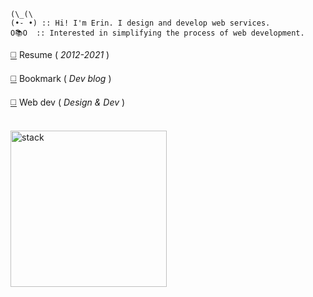 ```
(\_(\
(•֊ •) :: Hi! I'm Erin. I design and develop web services.
O📚O  :: Interested in simplifying the process of web development.
```

[◻️](https://fe-w.github.io/erin/) Resume ( *2012-2021* )

[◻️](https://diary-blog.github.io) Bookmark ( *Dev blog* )

[◻️](https://github.com/fe-w) Web dev ( *Design & Dev* )

<br /> 

<img alt="stack" width="250px" src="https://user-images.githubusercontent.com/54713067/137587093-3baba859-214a-41ca-b480-9a8d573794dc.png">
